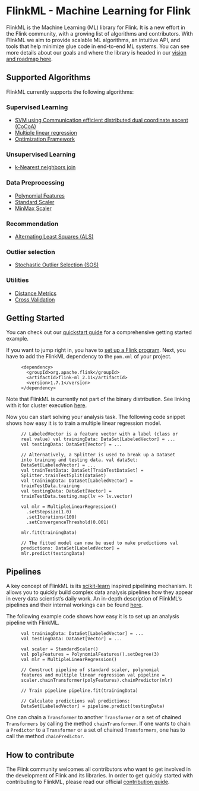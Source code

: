 

# FlinkML - Machine Learning for Flink

FlinkML is the Machine Learning (ML) library for Flink. It is a new effort in the Flink community, with a growing list of algorithms and contributors. With FlinkML we aim to provide scalable ML algorithms, an intuitive API, and tools that help minimize glue code in end-to-end ML systems. You can see more details about our goals and where the library is headed in our [vision and roadmap here](https://cwiki.apache.org/confluence/display/FLINK/FlinkML%3A+Vision+and+Roadmap).

## Supported Algorithms

FlinkML currently supports the following algorithms:

### Supervised Learning

*   [SVM using Communication efficient distributed dual coordinate ascent (CoCoA)](svm.html)
*   [Multiple linear regression](multiple_linear_regression.html)
*   [Optimization Framework](optimization.html)

### Unsupervised Learning

*   [k-Nearest neighbors join](knn.html)

### Data Preprocessing

*   [Polynomial Features](polynomial_features.html)
*   [Standard Scaler](standard_scaler.html)
*   [MinMax Scaler](min_max_scaler.html)

### Recommendation

*   [Alternating Least Squares (ALS)](als.html)

### Outlier selection

*   [Stochastic Outlier Selection (SOS)](sos.html)

### Utilities

*   [Distance Metrics](distance_metrics.html)
*   [Cross Validation](cross_validation.html)

## Getting Started

You can check out our [quickstart guide](quickstart.html) for a comprehensive getting started example.

If you want to jump right in, you have to [set up a Flink program](//ci.apache.org/projects/flink/flink-docs-release-1.7/dev/linking_with_flink.html). Next, you have to add the FlinkML dependency to the `pom.xml` of your project.

<figure class="highlight">

```
<dependency>
  <groupId>org.apache.flink</groupId>
  <artifactId>flink-ml_2.11</artifactId>
  <version>1.7.1</version>
</dependency>
```

</figure>

Note that FlinkML is currently not part of the binary distribution. See linking with it for cluster execution [here](//ci.apache.org/projects/flink/flink-docs-release-1.7/dev/linking.html).

Now you can start solving your analysis task. The following code snippet shows how easy it is to train a multiple linear regression model.

<figure class="highlight">

```
// LabeledVector is a feature vector with a label (class or real value) val trainingData: DataSet[LabeledVector] = ...
val testingData: DataSet[Vector] = ...

// Alternatively, a Splitter is used to break up a DataSet into training and testing data. val dataSet: DataSet[LabeledVector] = ...
val trainTestData: DataSet[TrainTestDataSet] = Splitter.trainTestSplit(dataSet)
val trainingData: DataSet[LabeledVector] = trainTestData.training
val testingData: DataSet[Vector] = trainTestData.testing.map(lv => lv.vector)

val mlr = MultipleLinearRegression()
  .setStepsize(1.0)
  .setIterations(100)
  .setConvergenceThreshold(0.001)

mlr.fit(trainingData)

// The fitted model can now be used to make predictions val predictions: DataSet[LabeledVector] = mlr.predict(testingData)
```

</figure>

## Pipelines

A key concept of FlinkML is its [scikit-learn](http://scikit-learn.org) inspired pipelining mechanism. It allows you to quickly build complex data analysis pipelines how they appear in every data scientist’s daily work. An in-depth description of FlinkML’s pipelines and their internal workings can be found [here](pipelines.html).

The following example code shows how easy it is to set up an analysis pipeline with FlinkML.

<figure class="highlight">

```
val trainingData: DataSet[LabeledVector] = ...
val testingData: DataSet[Vector] = ...

val scaler = StandardScaler()
val polyFeatures = PolynomialFeatures().setDegree(3)
val mlr = MultipleLinearRegression()

// Construct pipeline of standard scaler, polynomial features and multiple linear regression val pipeline = scaler.chainTransformer(polyFeatures).chainPredictor(mlr)

// Train pipeline pipeline.fit(trainingData)

// Calculate predictions val predictions: DataSet[LabeledVector] = pipeline.predict(testingData)
```

</figure>

One can chain a `Transformer` to another `Transformer` or a set of chained `Transformers` by calling the method `chainTransformer`. If one wants to chain a `Predictor` to a `Transformer` or a set of chained `Transformers`, one has to call the method `chainPredictor`.

## How to contribute

The Flink community welcomes all contributors who want to get involved in the development of Flink and its libraries. In order to get quickly started with contributing to FlinkML, please read our official [contribution guide](//ci.apache.org/projects/flink/flink-docs-release-1.7/dev/libs/ml/contribution_guide.html).

